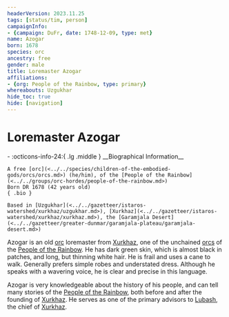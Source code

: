 ```yaml
---
headerVersion: 2023.11.25
tags: [status/tim, person]
campaignInfo:
- {campaign: DuFr, date: 1748-12-09, type: met}
name: Azogar
born: 1678
species: orc
ancestry: free
gender: male
title: Loremaster Azogar
affiliations:
- {org: People of the Rainbow, type: primary}
whereabouts: Uzgukhar
hide_toc: true
hide: [navigation]
---
```

# Loremaster Azogar
<div class="grid cards ext-narrow-margin ext-one-column" markdown>
- :octicons-info-24:{ .lg .middle } __Biographical Information__

    A free [orc](<../../species/children-of-the-embodied-gods/orcs/orcs.md>) (he/him), of the [People of the Rainbow](<../../groups/orc-hordes/people-of-the-rainbow.md>)  
    Born DR 1678 (42 years old)  
    { .bio }

    Based in [Uzgukhar](<../../gazetteer/istaros-watershed/xurkhaz/uzgukhar.md>), [Xurkhaz](<../../gazetteer/istaros-watershed/xurkhaz/xurkhaz.md>), the [Garamjala Desert](<../../gazetteer/greater-dunmar/garamjala-plateau/garamjala-desert.md>)
</div>



Azogar is an old [orc](<../../species/children-of-the-embodied-gods/orcs/orcs.md>) loremaster from [Xurkhaz](<../../gazetteer/istaros-watershed/xurkhaz/xurkhaz.md>), one of the unchained [orcs](<../../species/children-of-the-embodied-gods/orcs/orcs.md>) of the [People of the Rainbow](<../../groups/orc-hordes/people-of-the-rainbow.md>). He has dark green skin, which is almost black in patches, and long, but thinning white hair. He is frail and uses a cane to walk. Generally prefers simple robes and understated dress. Although he speaks with a wavering voice, he is clear and precise in this language. 

Azogar is very knowledgeable about the history of his people, and can tell many stories of the [People of the Rainbow](<../../groups/orc-hordes/people-of-the-rainbow.md>), both before and after the founding of [Xurkhaz](<../../gazetteer/istaros-watershed/xurkhaz/xurkhaz.md>). He serves as one of the primary advisors to [Lubash](<./lubash.md>), the chief of [Xurkhaz](<../../gazetteer/istaros-watershed/xurkhaz/xurkhaz.md>). 

